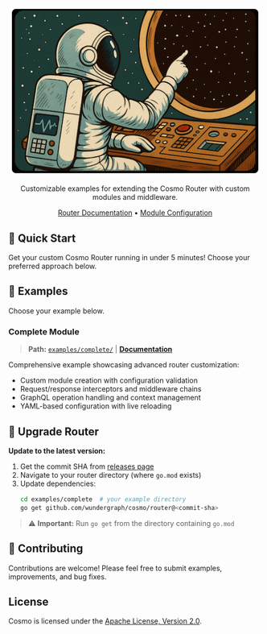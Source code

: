 <p align="center">
  <a href="https://github.com/wundergraph/router-examples">
    <img src="img.png" width="500px" alt="gRPC Plugin Demo" />
  </a>
</p>

<p align="center">Customizable examples for extending the Cosmo Router with custom modules and middleware.</p>

<p align="center">
  <a href="https://cosmo-docs.wundergraph.com/router">Router Documentation</a> •
  <a href="https://cosmo-docs.wundergraph.com/router/custom-modules">Module Configuration</a>
</p>

## 🚀 Quick Start

Get your custom Cosmo Router running in under 5 minutes! Choose your preferred approach below.

## 📁 Examples

Choose your example below.

### Complete Module

> **Path:** [`examples/complete/`](examples/complete/) | **[Documentation](examples/complete/README.md)**

Comprehensive example showcasing advanced router customization:

- Custom module creation with configuration validation
- Request/response interceptors and middleware chains
- GraphQL operation handling and context management
- YAML-based configuration with live reloading

## 🔄 Upgrade Router

**Update to the latest version:**

1. Get the commit SHA from [releases page](https://github.com/wundergraph/cosmo/releases?q=router%40&expanded=false)
2. Navigate to your router directory (where `go.mod` exists)
3. Update dependencies:
   ```bash
   cd examples/complete  # your example directory
   go get github.com/wundergraph/cosmo/router@<commit-sha>
   ```

> ⚠️ **Important:** Run `go get` from the directory containing `go.mod`

## 🤝 Contributing

Contributions are welcome! Please feel free to submit examples, improvements, and bug fixes.

## License

Cosmo is licensed under the [Apache License, Version 2.0](LICENSE).
